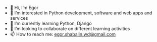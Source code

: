 - 👋 Hi, I’m Egor
- 👀 I’m interested in Python development, software and web apps and services
- 🌱 I’m currently learning Python, Django
- 💞️ I’m looking to collaborate on different learning activities
- 📫 How to reach me: egor.shabalin.wd@gmail.com

<!---
Bruqwa/Bruqwa is a ✨ special ✨ repository because its `README.md` (this file) appears on your GitHub profile.
You can click the Preview link to take a look at your changes.
--->
